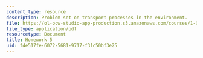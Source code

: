 ```yaml
---
content_type: resource
description: Problem set on transport processes in the environment.
file: https://ol-ocw-studio-app-production.s3.amazonaws.com/courses/1-061-transport-processes-in-the-environment-fall-2008/f4e517fe607256819717f31c50bf3e25_f02homework5.pdf
file_type: application/pdf
resourcetype: Document
title: Homework 5
uid: f4e517fe-6072-5681-9717-f31c50bf3e25
---
```

